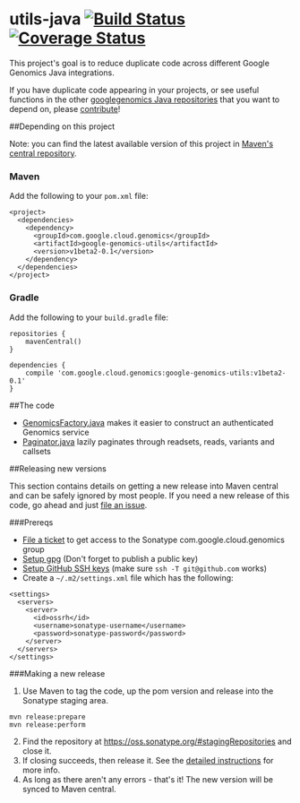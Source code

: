 utils-java [![Build Status](https://img.shields.io/travis/googlegenomics/utils-java.svg?style=flat)](https://travis-ci.org/googlegenomics/utils-java) [![Coverage Status](https://img.shields.io/coveralls/googlegenomics/utils-java.svg?style=flat)](https://coveralls.io/r/googlegenomics/utils-java)
==========

This project's goal is to reduce duplicate code across different Google Genomics Java integrations. 

If you have duplicate code appearing in your projects, or see useful functions in the other [googlegenomics Java repositories](https://github.com/googlegenomics?query=-java) that you want to depend on, please [contribute](CONTRIBUTING.rst)!

##Depending on this project

Note: you can find the latest available version of this project in [Maven's central repository](https://search.maven.org/#search%7Cga%7C1%7Ca%3A%22google-genomics-utils%22).

### Maven
Add the following to your `pom.xml` file:
```
<project>
  <dependencies>
    <dependency>
      <groupId>com.google.cloud.genomics</groupId>
      <artifactId>google-genomics-utils</artifactId>
      <version>v1beta2-0.1</version>
    </dependency>
  </dependencies>
</project>
```

### Gradle
Add the following to your `build.gradle` file:
```
repositories {
    mavenCentral()
}

dependencies {
    compile 'com.google.cloud.genomics:google-genomics-utils:v1beta2-0.1'
}
```

##The code

* [GenomicsFactory.java](src/main/java/com/google/cloud/genomics/utils/GenomicsFactory.java) makes it easier to construct an authenticated Genomics service
* [Paginator.java](src/main/java/com/google/cloud/genomics/utils/Paginator.java) lazily paginates through readsets, reads, variants and callsets

##Releasing new versions

This section contains details on getting a new release into Maven central and can be safely ignored by most people. If you need a new release of this code, go ahead and just [file an issue](https://github.com/googlegenomics/utils-java/issues/new).

###Prereqs
* [File a ticket](http://central.sonatype.org/pages/ossrh-guide.html#initial-setup) to get access to the Sonatype com.google.cloud.genomics group 
* [Setup gpg](http://central.sonatype.org/pages/working-with-pgp-signatures.html) (Don't forget to publish a public key)
* [Setup GitHub SSH keys](https://help.github.com/articles/generating-ssh-keys) (make sure `ssh -T git@github.com` works)
* Create a `~/.m2/settings.xml` file which has the following:
```
<settings>
  <servers>
    <server>
      <id>ossrh</id>
      <username>sonatype-username</username>
      <password>sonatype-password</password>
    </server>
  </servers>
</settings> 
```

###Making a new release
1. Use Maven to tag the code, up the pom version and release into the Sonatype staging area.
```
mvn release:prepare
mvn release:perform
```
2. Find the repository at https://oss.sonatype.org/#stagingRepositories and close it.
3. If closing succeeds, then release it. See the [detailed instructions](http://central.sonatype.org/pages/releasing-the-deployment.html#close-and-drop-or-release-your-staging-repository) for more info.
4. As long as there aren't any errors - that's it! The new version will be synced to Maven central.
